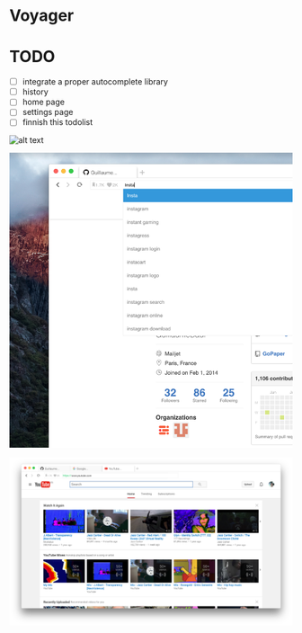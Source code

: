 
# Voyager

# TODO
 - [ ] integrate a proper autocomplete library
 - [ ] history
 - [ ] home page
 - [ ] settings page
 - [ ] finnish this todolist

![alt text](https://github.com/GuillaumeBadi/Voyager/blob/master/Screen%20Shot%202016-05-24%20at%2016.42.03.png?raw=true "Screen")

![alt text](https://github.com/GuillaumeBadi/Voyager/blob/master/Screen%20Shot%202016-05-24%20at%2016.43.39.png?raw=true "Screen")

![alt text](https://github.com/GuillaumeBadi/Voyager/blob/master/Screen%20Shot%202016-05-24%20at%2016.45.51.png?raw=true "Screen")
